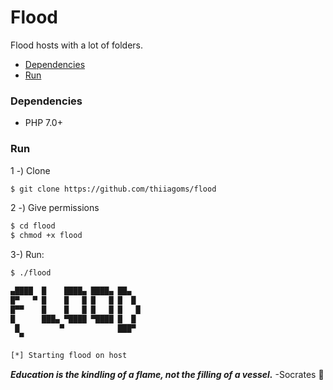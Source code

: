 # Flood

Flood hosts with a lot of folders.

- [Dependencies](#Dependencies)
- [Run](#Run)

### Dependencies

- PHP 7.0+

### Run

1 -) Clone
```bash
$ git clone https://github.com/thiiagoms/flood
```

2 -) Give permissions
```bash
$ cd flood
$ chmod +x flood
```

3-) Run:
```bash
$ ./flood

▄████  █    ████▄ ████▄ ██▄   
█▀   ▀ █    █   █ █   █ █  █  
█▀▀    █    █   █ █   █ █   █ 
█      ███▄ ▀████ ▀████ █  █  
 █         ▀            ███▀  
  ▀

[*] Starting flood on host
```

***Education is the kindling of a flame, not the filling of a vessel.*** -Socrates :purple_heart:	
